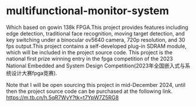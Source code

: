 # multifunctional-monitor-system
Which based on gowin 138k FPGA.This project provides features including edge detection, traditional face recognition, moving target detection, and key switching under a binocular ov5640 camera, 720p resolution, and 30 fps output.This project contains a self-developed plug-in SDRAM module, which will be included in the project source code.
This project is the national first prize winning entry in the fpga competition of the 2023 National Embedded and System Design Competition(2023年全国嵌入式与系统设计大赛fpga竞赛).

Note that I will be open sourcing this project in mid-December 2024, until then the project source code can be purchased at the following link.
https://m.tb.cn/h.5qR7WyY?tk=t7YpW7Z5RG8
